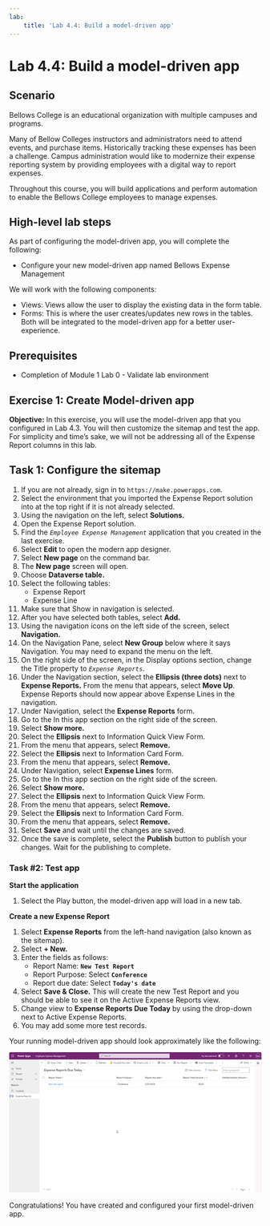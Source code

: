 ```yaml
---
lab:
    title: 'Lab 4.4: Build a model-driven app'
---
```


# Lab 4.4: Build a model-driven app

## Scenario
Bellows College is an educational organization with multiple campuses and programs.

Many of Bellow Colleges instructors and administrators need to attend events, and purchase items. Historically tracking these expenses has been a challenge.
Campus administration would like to modernize their expense reporting system by providing employees with a digital way to report expenses.

Throughout this course, you will build applications and perform automation to enable the Bellows College employees to manage expenses.

## High-level lab steps
As part of configuring the model-driven app, you will complete the following:
- Configure your new model-driven app named Bellows Expense Management

We will work with the following components:
- Views: Views allow the user to display the existing data in the form table.
- Forms: This is where the user creates/updates new rows in the tables.
Both will be integrated to the model-driven app for a better user-experience.

## Prerequisites
- Completion of Module 1 Lab 0 - Validate lab environment

## Exercise 1: Create Model-driven app
**Objective:** In this exercise, you will use the model-driven app that you configured in Lab 4.3. You will then customize the sitemap and test the app.
For simplicity and time’s sake, we will not be addressing all of the Expense Report columns in this lab.

## Task 1: Configure the sitemap
1. If you are not already, sign in to `https://make.powerapps.com`.
2. Select the environment that you imported the Expense Report solution into at the top right if it is not already selected.
3. Using the navigation on the left, select **Solutions.**
4. Open the Expense Report solution.
5. Find the *`Employee Expense Management`* application that you created in the last exercise.
6. Select **Edit** to open the modern app designer.
7. Select **New page** on the command bar.
8. The **New page** screen will open.
9. Choose **Dataverse table.**
10. Select the following tables:
    - Expense Report
    - Expense Line
11. Make sure that Show in navigation is selected.
12. After you have selected both tables, select **Add.**
13. Using the navigation icons on the left side of the screen, select **Navigation.**
14. On the Navigation Pane, select **New Group** below where it says Navigation. You may need to expand the menu on the left.
15. On the right side of the screen, in the Display options section, change the Title property to *`Expense Reports`*.
16. Under the Navigation section, select the **Ellipsis (three dots)** next to **Expense Reports.** From the menu that appears, select **Move Up**. Expense Reports should now appear above Expense Lines in the navigation.
17. Under Navigation, select the **Expense Reports** form.
18. Go to the In this app section on the right side of the screen.
19. Select **Show more.**
20. Select the **Ellipsis** next to Information Quick View Form.
21. From the menu that appears, select **Remove.**
22. Select the **Ellipsis** next to Information Card Form.
23. From the menu that appears, select **Remove.**
24. Under Navigation, select **Expense Lines** form.
25. Go to the In this app section on the right side of the screen.
26. Select **Show more.**
27. Select the **Ellipsis** next to Information Quick View Form.
28. From the menu that appears, select **Remove.**
29. Select the **Ellipsis** next to Information Card Form.
30. From the menu that appears, select **Remove.**
31. Select **Save** and wait until the changes are saved.
32. Once the save is complete, select the **Publish** button to publish your changes. Wait for the publishing to complete.

### Task #2: Test app
**Start the application**
1. Select the Play button, the model-driven app will load in a new tab.

**Create a new Expense Report**
1. Select **Expense Reports** from the left-hand navigation (also known as the sitemap).
2. Select **+ New.**
3. Enter the fields as follows:
    - Report Name: **`New Test Report`**
    - Report Purpose: Select **`Conference`**
    - Report due date: Select **`Today's date`**
4. Select **Save & Close.** This will create the new Test Report and you should be able to see it on the Active Expense Reports view.
5. Change view to **Expense Reports Due Today** by using the drop-down next to Active Expense Reports.
6. You may add some more test records.

Your running model-driven app should look approximately like the following:

![A screenshot of the model-driven app screen.](./Media/Model_driven_apps.png)

Congratulations! You have created and configured your first model-driven app.
